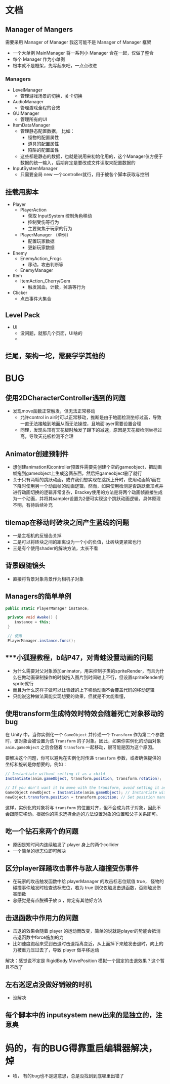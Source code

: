 # 文档
## Manager of Mangers
需要采用 Manager of Manager
我这可能不是 Manager of Manager 框架

- 一个大单例 MainManager 将一系列小 Manager 合在一起，仅做了整合
- 每个 Manager 作为小单例
- 根本就不是框架，先写起来吧，一点点改进
### Managers
- LevelManager
  - 管理游戏场景的切换，关卡切换
- AudioManager
  - 管理游戏全程的音效
- GUIManager
  - 管理所有的UI
- ItemDataManager
  - 管理静态配置数据， 比如：
    - 怪物的配置属性
    - 道具的配置属性
    - 陷阱的配置属性
  - 这些都是静态的数据，也就是说用来初始化用的，这个Manager仅方便于数据的统一输入，后期肯定是要改成文件读取来配置数据的
- InputSystemManager
  - 只需要全局 new 一个controller就行，用于被各个脚本获取与控制


## 挂载用脚本
- Player
  - PlayerAction
    - 获取 InputSystem 控制角色移动
    - 控制受伤等行为
    - 主要聚焦于玩家的行为
  - PlayerManager （单例）
    - 配置玩家数据
    - 更新玩家数据
- Enemy
  - EnemyAction_Frogs
    - 移动，攻击判断等
  - EnemyManager
- Item
  - ItemAction_Cherry/Gem
    - 触发回血，计数，掉落等行为
- Clicker
  - 点击事件大集合

## Level Pack
- UI
  - 没问题，就那几个页面，UI啥的
  - 


## 烂尾，架构一坨，需要学学其他的



















# BUG
## 使用2DCharacterController遇到的问题
- 发现move函数正常触发，但无法正常移动
  - 允许control in air时可以正常移动，推断是由于地面检测坐标过高，导致一直无法接触到地面从而无法操控，且地面layer需要设置合理
  - 同理，发现头顶有天花板时触发了蹲下的减速，原因是天花板检测坐标过高，导致天花板检测不合理

## Animator创建预制件
- 想创建animation和controller预置件需要先创建个空的gameobject，把动画帧拖到gameobject上生成这俩东西，然后把gameobject删了就行
- 关于只有两帧的跳跃动画，或许我们想实现在跳跃上升时，使用动画帧1而在下降时使用另一个动画帧的动画逻辑，然而，如果使用检测是否跳跃至顶点并进行动画切换的逻辑非常复杂，Brackey使用的方法是将两个动画帧直接生成为一个动画，并将其sampler设置为2便可实现这个跳跃动画逻辑，具体原理不明，有待后续补充

## tilemap在移动时砖块之间产生蓝线的问题
- 一是主相机的反锯齿关掉
- 二是可以将砖块之间的距离设为一个小的负值，让砖块更紧密也行
- 三是有个使用shader的解决方法，太长不看

## 背景跟随镜头
- 直接将背景对象背景作为相机子对象

## Managers的简单单例
```c#
public static PlayerManager instance;

 private void Awake() {
    instance = this;
 }

 // 使用
 PlayerManager.instance.func();
```

## ***小狐狸教程，b站P47，对青蛙设置动画的问题
- 为什么需要对父对象添加animator，用来控制子类的spriteRender，而且为什么在做动画录制操作的时候拖入图片到时间轴上不行，但设置spriteRender的sprite就行
- 而且为什么这样子做可以让青蛙的上下移动动画不会覆盖代码的移动逻辑
- 只能说这种做法真能实现想要的效果，但就是不太能看懂，

## 使用transform生成特效时特效会随着死亡对象移动的bug
在 Unity 中，当你实例化一个 `GameObject` 并传递一个 `Transform` 作为第二个参数时，该对象会被设置为该 `Transform` 的子对象。因此，如果你实例化的动画对象 `anim.gameObject` 之后会随着 `transform` 一起移动，很可能是因为这个原因。

要解决这个问题，你可以避免在实例化时传递 `transform` 参数，或者确保提供的坐标和旋转是你想要的。例如：

```csharp
// Instantiate without setting it as a child
Instantiate(anim.gameObject, transform.position, transform.rotation);

// If you don't want it to move with the transform, avoid setting it as a child
GameObject newObject = Instantiate(anim.gameObject); // Instantiate with default position
newObject.transform.position = transform.position; // Set position manually if required
```

这样，实例化的对象将与 `transform` 的位置对齐，但不会成为其子对象，因此不会跟随它移动。根据你的需求选择合适的方法设置对象的位置和父子关系即可。

## 吃一个钻石来两个的问题
- 原因是短时间内连续触发了 player 身上的两个collider
- 一个简单的标志位即可解决

## 区分player踩踏攻击事件与敌人碰撞受伤事件
- 在玩家的攻击触发函数中给 playerManager 的攻击标志位赋值 true， 怪物的碰撞事件触发时检查该标志位，若为 true 则仅仅触发击退函数，否则触发伤害函数
- 总感觉是有点脱裤子放 p ，肯定有其他好方法

## 击退函数中作用力的问题
- 击退的效果会随着 player 的运动而改变，简单的说就是player的势能会抵消击退函数中force施加的力
- 比如速度跑起来受到击退时击退距离变近，从上面掉下来触发击退时，向上的力被重力压过去了，导致 player 做平移运动

解决：感觉说不定是 RigidBody.MovePosition 模拟一个固定的击退效果？这个暂且不改了

## 左右巡逻点没做好销毁的时机
- 没解决

## 每个脚本中的 inputsystem new出来的是独立的，注意奥

# 妈的，有的BUG得靠重启编辑器解决，焯
- 啧， 有的bug也不是这意思，总是没找到到底哪里出错了